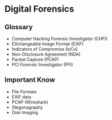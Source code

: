 # Digital Forensics

<!--
Jammer
-->

## Glossary

- Computer Hacking Forensic Investigator (CHFI)
- EXchangeable Image Format (EXIF)
- Indicators of Compromise (IoCs)
- Non-Disclosure Agreement (NDA)
- Packet Capture (PCAP)
- PCI Forensic Investigator (PFI)

## Important Know

- File Formats
- EXIF data
- PCAP (Wireshark)
- Stegonagraphy
- Disk Imaging
